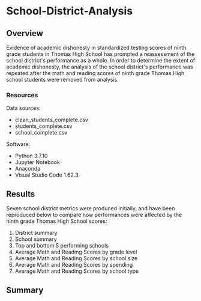 # School-District-Analysis

## Overview
Evidence of academic dishonesty in standardized testing scores of ninth grade students in Thomas High School has prompted a reassessment of the school district's performance as a whole. In order to determine the extent of academic dishonesty, the analysis of the school district's performance was repeated after the math and reading scores of ninth grade Thomas High school students were removed from analysis. 

### Resources
Data sources: 
* clean_students_complete.csv
* students_complete.csv
* school_complete.csv <!--link the CSVs after uploading-->

Software:
* Python 3.7.10
* Jupyter Notebook
* Anaconda
* Visual Studio Code 1.62.3

## Results
Seven school district metrics were produced initially, and have been reproduced below to compare how performances were affected by the ninth grade Thomas High School scores:
1. District summary
2. School summary
3. Top and bottom 5 performing schools
4. Average Math and Reading Scores by grade level
5. Average Math and Reading Scores by school size
6. Average Math and Reading Scores by spending
7. Average Math and Reading Scores by school type

## Summary
